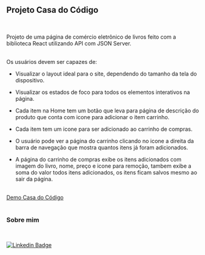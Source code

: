 ## Projeto Casa do Código
<br>

Projeto de uma página de comércio eletrônico de livros feito com a biblioteca React utilizando API com JSON Server.
<br><br>

Os usuários devem ser capazes de:

* Visualizar o layout ideal para o site, dependendo do tamanho da tela do dispositivo.

* Visualizar os estados de foco para todos os elementos interativos na página.

* Cada item na Home tem um botão que leva para página de descrição do produto que conta com icone para adicionar o item carrinho.

* Cada item tem um icone para ser adicionado ao carrinho de compras.

* O usuário pode ver a página do carrinho clicando no icone a direita da barra de navegação que mostra quantos itens já foram adicionados.

* A página do carrinho de compras exibe os itens adicionados com imagem do livro, nome, preço e icone para remoção, tambem exibe a soma do valor todos itens adicionados, os itens ficam salvos mesmo ao sair da página.
<br><br>

[Demo Casa do Código](https://casa-do-codigo-app.herokuapp.com/)
<br><br>

### Sobre mim
<br>

[![Linkedin Badge](https://img.shields.io/badge/LinkedIn-%230077B5.svg?&style=flat-square&logo=linkedin&logoColor=white=LINK_LINKEDIN)](https://www.linkedin.com/in/rafael-pereira-01ab6012a/)
